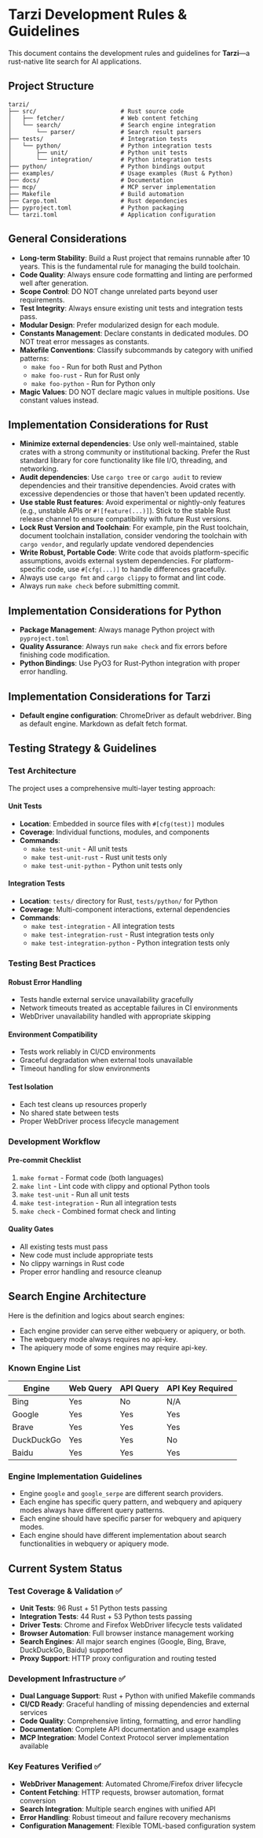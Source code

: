 # Tarzi Development Rules & Guidelines

This document contains the development rules and guidelines for **Tarzi**—a rust-native lite search for AI applications.

## Project Structure

```
tarzi/
├── src/                        # Rust source code
│   ├── fetcher/                # Web content fetching
│   └── search/                 # Search engine integration
│       └── parser/             # Search result parsers
├── tests/                      # Integration tests
│   └── python/                 # Python integration tests
│       ├── unit/               # Python unit tests
│       └── integration/        # Python integration tests
├── python/                     # Python bindings output
├── examples/                   # Usage examples (Rust & Python)
├── docs/                       # Documentation
├── mcp/                        # MCP server implementation
├── Makefile                    # Build automation
├── Cargo.toml                  # Rust dependencies
├── pyproject.toml              # Python packaging
└── tarzi.toml                  # Application configuration
```

## General Considerations

- **Long-term Stability**: Build a Rust project that remains runnable after 10 years. This is the fundamental rule for managing the build toolchain.
- **Code Quality**: Always ensure code formatting and linting are performed well after generation.
- **Scope Control**: DO NOT change unrelated parts beyond user requirements.
- **Test Integrity**: Always ensure existing unit tests and integration tests pass.
- **Modular Design**: Prefer modularized design for each module.
- **Constants Management**: Declare constants in dedicated modules. DO NOT treat error messages as constants.
- **Makefile Conventions**: Classify subcommands by category with unified patterns:
  - `make foo` - Run for both Rust and Python
  - `make foo-rust` - Run for Rust only  
  - `make foo-python` - Run for Python only
- **Magic Values**: DO NOT declare magic values in multiple positions. Use constant values instead.

## Implementation Considerations for Rust

- **Minimize external dependencies**: Use only well-maintained, stable crates with a strong community or institutional backing. Prefer the Rust standard library for core functionality like file I/O, threading, and networking.
- **Audit dependencies**: Use `cargo tree` or `cargo audit` to review dependencies and their transitive dependencies. Avoid crates with excessive dependencies or those that haven't been updated recently.
- **Use stable Rust features**: Avoid experimental or nightly-only features (e.g., unstable APIs or `#![feature(...)]`). Stick to the stable Rust release channel to ensure compatibility with future Rust versions.
- **Lock Rust Version and Toolchain**: For example, pin the Rust toolchain, document toolchain installation, consider vendoring the toolchain with `cargo vendor`, and regularly update vendored dependencies
- **Write Robust, Portable Code**: Write code that avoids platform-specific assumptions, avoids external system dependencies. For platform-specific code, use `#[cfg(...)]` to handle differences gracefully.
- Always use `cargo fmt` and `cargo clippy` to format and lint code.
- Always run `make check` before submitting commit.

## Implementation Considerations for Python

- **Package Management**: Always manage Python project with `pyproject.toml`
- **Quality Assurance**: Always run `make check` and fix errors before finishing code modification.
- **Python Bindings**: Use PyO3 for Rust-Python integration with proper error handling.

## Implementation Considerations for Tarzi

- **Default engine configuration**: ChromeDriver as default webdriver. Bing as default engine. Markdown as defalt fetch format.

## Testing Strategy & Guidelines

### Test Architecture
The project uses a comprehensive multi-layer testing approach:

#### **Unit Tests**
- **Location**: Embedded in source files with `#[cfg(test)]` modules
- **Coverage**: Individual functions, modules, and components
- **Commands**: 
  - `make test-unit` - All unit tests
  - `make test-unit-rust` - Rust unit tests only  
  - `make test-unit-python` - Python unit tests only

#### **Integration Tests**
- **Location**: `tests/` directory for Rust, `tests/python/` for Python
- **Coverage**: Multi-component interactions, external dependencies
- **Commands**:
  - `make test-integration` - All integration tests
  - `make test-integration-rust` - Rust integration tests only
  - `make test-integration-python` - Python integration tests only

### Testing Best Practices

#### **Robust Error Handling**
- Tests handle external service unavailability gracefully
- Network timeouts treated as acceptable failures in CI environments
- WebDriver unavailability handled with appropriate skipping

#### **Environment Compatibility**
- Tests work reliably in CI/CD environments
- Graceful degradation when external tools unavailable
- Timeout handling for slow environments

#### **Test Isolation**
- Each test cleans up resources properly
- No shared state between tests
- Proper WebDriver process lifecycle management

### Development Workflow

#### **Pre-commit Checklist**
1. `make format` - Format code (both languages)
2. `make lint` - Lint code with clippy and optional Python tools
3. `make test-unit` - Run all unit tests  
4. `make test-integration` - Run all integration tests
5. `make check` - Combined format check and linting

#### **Quality Gates**
- All existing tests must pass
- New code must include appropriate tests
- No clippy warnings in Rust code
- Proper error handling and resource cleanup

## Search Engine Architecture

Here is the definition and logics about search engines:

- Each engine provider can serve either webquery or apiquery, or both.
- The webquery mode always requires no api-key.
- The apiquery mode of some engines may require api-key.

### Known Engine List

| Engine        | Web Query | API Query | API Key Required |
|---------------|-----------|-----------|------------------|
| Bing          | Yes       | No        | N/A              |
| Google        | Yes       | Yes       | Yes              |
| Brave         | Yes       | Yes       | Yes              |
| DuckDuckGo    | Yes       | Yes       | No               |
| Baidu         | Yes       | Yes       | Yes              |

### Engine Implementation Guidelines

- Engine `google` and `google_serpe` are different search providers.
- Each engine has specific query pattern, and webquery and apiquery modes always have different query patterns.
- Each engine should have specific parser for webquery and apiquery modes.
- Each engine should have different implementation about search functionalities in webquery or apiquery mode.

## Current System Status

### Test Coverage & Validation ✅
- **Unit Tests**: 96 Rust + 51 Python tests passing
- **Integration Tests**: 44 Rust + 53 Python tests passing  
- **Driver Tests**: Chrome and Firefox WebDriver lifecycle tests validated
- **Browser Automation**: Full browser instance management working
- **Search Engines**: All major search engines (Google, Bing, Brave, DuckDuckGo, Baidu) supported
- **Proxy Support**: HTTP proxy configuration and routing tested

### Development Infrastructure ✅
- **Dual Language Support**: Rust + Python with unified Makefile commands
- **CI/CD Ready**: Graceful handling of missing dependencies and external services
- **Code Quality**: Comprehensive linting, formatting, and error handling
- **Documentation**: Complete API documentation and usage examples
- **MCP Integration**: Model Context Protocol server implementation available

### Key Features Verified ✅
- **WebDriver Management**: Automated Chrome/Firefox driver lifecycle
- **Content Fetching**: HTTP requests, browser automation, format conversion
- **Search Integration**: Multiple search engines with unified API
- **Error Handling**: Robust timeout and failure recovery mechanisms
- **Configuration Management**: Flexible TOML-based configuration system
